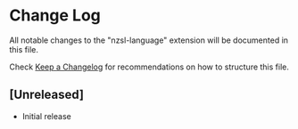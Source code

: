 # Change Log

All notable changes to the "nzsl-language" extension will be documented in this file.

Check [Keep a Changelog](http://keepachangelog.com/) for recommendations on how to structure this file.

## [Unreleased]

- Initial release